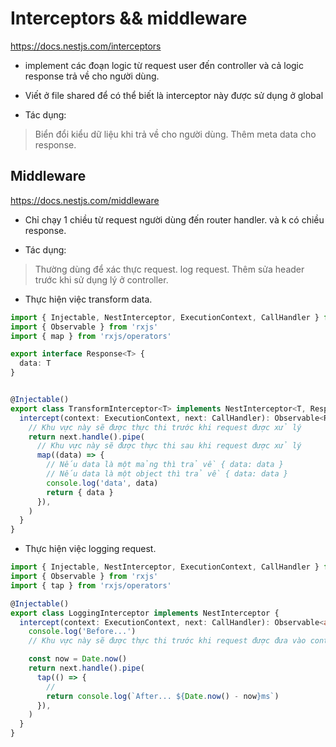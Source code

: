 # Interceptors && middleware
https://docs.nestjs.com/interceptors
- implement các đoạn logic từ request user đến controller và cả logic response trả về cho người dùng.

- Viết ở file shared để có thể biết là interceptor này được sử dụng ở global

- Tác dụng:
> Biển đổi kiểu dữ liệu khi trả về cho người dùng.
> Thêm meta data cho response.
> 


## Middleware
https://docs.nestjs.com/middleware

- Chỉ chạy 1 chiều từ request người dùng đến router handler. và k có chiều response.


- Tác dụng:
> Thường dùng để xác thực request. 
> log request.
> Thêm sửa header trước khi sử dụng lý ở controller.


- Thực hiện việc transform data.
```ts crud/src/shared/interceptor/transform.interceptor.ts
import { Injectable, NestInterceptor, ExecutionContext, CallHandler } from '@nestjs/common'
import { Observable } from 'rxjs'
import { map } from 'rxjs/operators'

export interface Response<T> {
  data: T
}


@Injectable()
export class TransformInterceptor<T> implements NestInterceptor<T, Response<T>> {
  intercept(context: ExecutionContext, next: CallHandler): Observable<Response<T>> {
    // Khu vực này sẽ được thực thi trước khi request được xử lý
    return next.handle().pipe(
      // Khu vực này sẽ được thực thi sau khi request được xử lý
      map((data) => {
        // Nếu data là một mảng thì trả về { data: data }
        // Nếu data là một object thì trả về { data: data }
        console.log('data', data)
        return { data }
      }),
    )
  }
}
```
- Thực hiện việc logging request.
```ts crud/src/shared/interceptor/logging.interceptor.ts
import { Injectable, NestInterceptor, ExecutionContext, CallHandler } from '@nestjs/common'
import { Observable } from 'rxjs'
import { tap } from 'rxjs/operators'

@Injectable()
export class LoggingInterceptor implements NestInterceptor {
  intercept(context: ExecutionContext, next: CallHandler): Observable<any> {
    console.log('Before...')
    // Khu vực này sẽ được thực thi trước khi request được đưa vào controller

    const now = Date.now()
    return next.handle().pipe(
      tap(() => {
        //
        return console.log(`After... ${Date.now() - now}ms`)
      }),
    )
  }
}
```